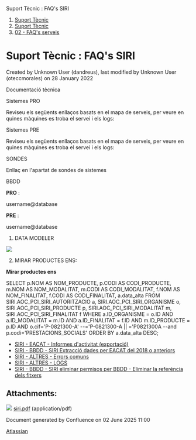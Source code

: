 Suport Tècnic : FAQ's SIRI  

1.  [Suport Tècnic](index.md)
2.  [Suport Tècnic](13893782.md)
3.  [02 - FAQ's serveis](26313393.md)

Suport Tècnic : FAQ's SIRI
==========================

Created by Unknown User (dandreus), last modified by Unknown User (oteccmorales) on 28 January 2022

  

Documentació tècnica

  

Sistemes PRO

Reviseu els següents enllaços basats en el mapa de serveis, per veure en quines màquines es troba el servei i els logs:

  

     

Sistemes PRE

Reviseu els següents enllaços basats en el mapa de serveis, per veure en quines màquines es troba el servei i els logs:

  

     

  

  

  

  

  

SONDES

Enllaç en l'apartat de sondes de sistemes

BBDD

**PRO** :

username@database

**PRE** :

username@database

1) DATA MODELER

[![](rest/documentConversion/latest/conversion/thumbnail/26316345/1)](/download/attachments/26313612/siri.pdf?version=1&modificationDate=1506609845000&api=v2)

2) MIRAR PRODUCTES ENS:

**Mirar productes ens**

SELECT
               p.NOM AS NOM\_PRODUCTE,
               p.CODI AS CODI\_PRODUCTE,
               m.NOM AS NOM\_MODALITAT,
               m.CODI AS CODI\_MODALITAT,
               f.NOM AS NOM\_FINALITAT,
               f.CODI AS CODI\_FINALITAT,
               a.data\_alta
 FROM 
            SIRI.AOC\_PCI\_SIRI\_AUTORITZACIO a,
            SIRI.AOC\_PCI\_SIRI\_ORGANISME o,
            SIRI.AOC\_PCI\_SIRI\_PRODUCTE p,
            SIRI.AOC\_PCI\_SIRI\_MODALITAT m,
            SIRI.AOC\_PCI\_SIRI\_FINALITAT f
WHERE
          a.ID\_ORGANISME = o.ID
          AND a.ID\_MODALITAT = m.ID
          AND a.ID\_FINALITAT = f.ID
          AND m.ID\_PRODUCTE = p.ID
          AND o.cif='P-0821300-A' --='P-0821300-A || ='P0821300A
         --and p.codi='PRESTACIONS\_SOCIALS'
ORDER BY a.data\_alta DESC;

*   [SIRI - EACAT - Informes d'activitat (exportació)](26318906.md)
*   [SIRI - BBDD - SIRI Extracció dades per EACAT del 2018 o anteriors](26313226.md)
*   [SIRI - ALTRES - Errors comuns](SIRI---ALTRES---Errors-comuns_28705167.md)
*   [SIRI - ALTRES - LOGS](SIRI---ALTRES---LOGS_30870093.md)
*   [SIRI - BBDD - SIRI eliminar permisos per BBDD - Eliminar la referéncia dels fitxers](100010428.md)

  

Attachments:
------------

![](images/icons/bullet_blue.gif) [siri.pdf](attachments/26313612/26316345.pdf) (application/pdf)  

Document generated by Confluence on 02 June 2025 11:00

[Atlassian](http://www.atlassian.com/)